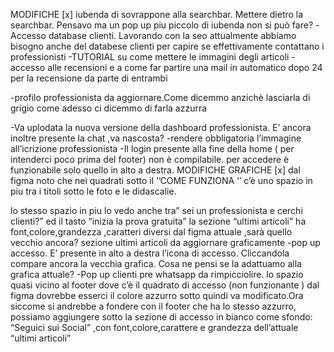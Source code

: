 MODIFICHE
[x] iubenda di sovrappone alla searchbar. Mettere dietro la searchbar. Pensavo ma un pop up
piu piccolo di iubenda non si può fare?
-Accesso database clienti. Lavorando con la seo attualmente abbiamo bisogno anche del
databese clienti per capire se effettivamente contattano i professionisti
-TUTORIAL su come mettere le immagini degli articoli
-accesso alle recensioni e a come far partire una mail in automatico dopo 24 per la
recensione da parte di entrambi


-profilo professionista da aggiornare.Come dicemmo anzichè lasciarla di grigio come adesso
ci dicemmo di farla azzurra



-Va uplodata la nuova versione della dashboard professionista. E’ ancora inoltre presente la
chat ,va nascosta?
-rendere obbligatoria l’immagine all’icrizione professionista
-Il login presente alla fine della home ( per intenderci poco prima del footer) non è
compilabile. per accedere è funzionabile solo quello in alto a destra.
MODIFICHE GRAFICHE
[x] dal figma noto che nei quadrati sotto il ‘’COME FUNZIONA ‘’ c’è uno spazio in piu tra i titoli
sotto le foto e le didascalie.

lo stesso spazio in piu lo vedo anche tra” sei un professionista e cerchi clienti?”
ed il tasto “inizia la prova gratuita”
la sezione “ultimi articoli” ha font,colore,grandezza ,caratteri diversi dal figma attuale ,sarà
quello vecchio ancora?
sezione ultimi articoli da aggiornare graficamente
-pop up accesso. E’ presente in alto a destra l’icona di accesso. Cliccandola compare
ancora la vecchia grafica. Cosa ne pensi se la adattuamo alla grafica attuale?
-Pop up clienti pre whatsapp da rimpicciolire.
lo spazio quasi vicino al footer dove c’è il quadrato di accesso (non funzionante ) dal figma
dovrebbe esserci il colore azzurro sotto quindi va modificato.Ora siccome si andrebbe a
fondere con il footer che ha lo stesso azzurro, possiamo aggiungere sotto la sezione di
accesso in bianco come sfondo:
“Seguici sui Social” ,con font,colore,carattere e grandezza dell’attuale “ultimi articoli”